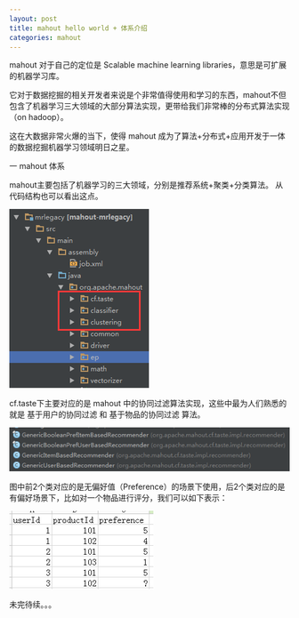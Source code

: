 ```yaml
---
layout: post
title: mahout hello world + 体系介绍
categories: mahout
---
```


mahout 对于自己的定位是 Scalable machine learning libraries，意思是可扩展的机器学习库。

它对于数据挖掘的相关开发者来说是个非常值得使用和学习的东西，mahout不但包含了机器学习三大领域的大部分算法实现，更带给我们非常棒的分布式算法实现（on hadoop）。


这在大数据非常火爆的当下，使得 mahout 成为了算法+分布式+应用开发于一体的数据挖掘机器学习领域明日之星。

一 mahout 体系

mahout主要包括了机器学习的三大领域，分别是推荐系统+聚类+分类算法。
从代码结构也可以看出这点。

![123](/asserts/imgs/mahout/m-2-1.png)

cf.taste下主要对应的是 mahout 中的协同过滤算法实现，这些中最为人们熟悉的就是 基于用户的协同过滤 和 基于物品的协同过滤 算法。

![123](/asserts/imgs/mahout/m-2-2.png)

图中前2个类对应的是无偏好值（Preference）的场景下使用，后2个类对应的是有偏好场景下，比如对一个物品进行评分，我们可以如下表示：

![123](/asserts/imgs/mahout/m-2-3.png)


未完待续。。。
 